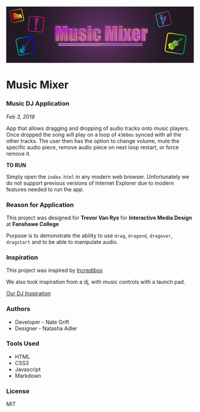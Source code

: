 ![header image](/images/readmeBanner.jpg "Music Mixer APP")

# Music Mixer

### Music DJ Application

*Feb 3, 2019*

App that allows dragging and dropping of audio tracks onto music players.  Once dropped the song will play on a loop of `4366ms` synced with all the other tracks.  The user then has the option to change volume, mute the specific audio piece, remove audio piece on next loop restart, or force remove it.  

**TO RUN**

Simply open the `index.html` in any modern web browser.  Unfortunately we do not support previous versions of Internet Explorer due to modern features needed to run the app.

### Reason for Application
This project was designed for **Trevor Van Rys** for **Interactive Media Design** at **Fanshawe College**

Purpose is to demonstrate the ability to use `drag`, `dragend`, `dragover`, `dragstart` and to be able to manipulate audio.

### Inspiration
This project was inspired by [Incredibox](https://www.incredibox.com/demo/ "incredibox.com")

We also took inspiration from a dj, with music controls with a launch pad.  

[Our DJ Inspiration](https://www.adorama.com/alc/wp-content/uploads/2017/08/shutterstock_415922566-825x465.jpg "DJ image")



### Authors

- Developer - Nate Grift
- Designer - Natasha Adler

### Tools Used

-   HTML
-   CSS3
-   Javascript
-   Markdown

### License

MIT
